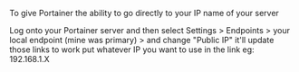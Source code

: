 To give Portainer the ability to go directly to your IP name of your server 

Log onto your Portainer server and then select Settings > Endpoints > your local endpoint (mine was primary) > and change "Public IP" it'll update those links to work put whatever IP you want to use in the link eg: 192.168.1.X